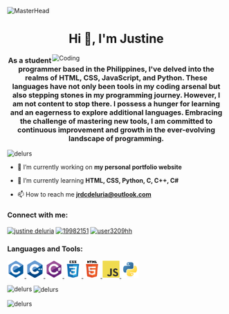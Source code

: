 ![MasterHead](https://cutewallpaper.org/21/background-gif-1920x1080/City-Landscape-Gif-Night-1920x1080-Cobaltcrowproductions.xyz.gif)
<h1 align="center">Hi 👋, I'm Justine</h1>
<img align="right" alt="Coding" width="400" src='https://media.giphy.com/media/4NpDHE7DSnDGVi13qA/giphy.gif'>

<h3 align="center">As a student programmer based in the Philippines, I've delved into the realms of HTML, CSS, JavaScript, and Python. These languages have not only been tools in my coding arsenal but also stepping stones in my programming journey. However, I am not content to stop there. I possess a hunger for learning and an eagerness to explore additional languages. Embracing the challenge of mastering new tools, I am committed to continuous improvement and growth in the ever-evolving landscape of programming.</h3>

<p align="left"> <img src="https://komarev.com/ghpvc/?username=delurs&label=Profile%20views&color=0e75b6&style=flat" alt="delurs" /> </p>

- 🔭 I’m currently working on **my personal portfolio website**

- 🌱 I’m currently learning **HTML, CSS, Python, C, C++, C#**

- 📫 How to reach me **jrdcdeluria@outlook.com**

<h3 align="left">Connect with me:</h3>
<p align="left">
<a href="https://linkedin.com/in/justine deluria" target="blank"><img align="center" src="https://raw.githubusercontent.com/rahuldkjain/github-profile-readme-generator/master/src/images/icons/Social/linked-in-alt.svg" alt="justine deluria" height="30" width="40" /></a>
<a href="https://stackoverflow.com/users/19982151" target="blank"><img align="center" src="https://raw.githubusercontent.com/rahuldkjain/github-profile-readme-generator/master/src/images/icons/Social/stack-overflow.svg" alt="19982151" height="30" width="40" /></a>
<a href="https://www.leetcode.com/user3209hh" target="blank"><img align="center" src="https://raw.githubusercontent.com/rahuldkjain/github-profile-readme-generator/master/src/images/icons/Social/leet-code.svg" alt="user3209hh" height="30" width="40" /></a>
</p>

<h3 align="left">Languages and Tools:</h3>
<p align="left"> <a href="https://www.cprogramming.com/" target="_blank" rel="noreferrer"> <img src="https://raw.githubusercontent.com/devicons/devicon/master/icons/c/c-original.svg" alt="c" width="40" height="40"/> </a> <a href="https://www.w3schools.com/cpp/" target="_blank" rel="noreferrer"> <img src="https://raw.githubusercontent.com/devicons/devicon/master/icons/cplusplus/cplusplus-original.svg" alt="cplusplus" width="40" height="40"/> </a> <a href="https://www.w3schools.com/cs/" target="_blank" rel="noreferrer"> <img src="https://raw.githubusercontent.com/devicons/devicon/master/icons/csharp/csharp-original.svg" alt="csharp" width="40" height="40"/> </a> <a href="https://www.w3schools.com/css/" target="_blank" rel="noreferrer"> <img src="https://raw.githubusercontent.com/devicons/devicon/master/icons/css3/css3-original-wordmark.svg" alt="css3" width="40" height="40"/> </a> <a href="https://www.w3.org/html/" target="_blank" rel="noreferrer"> <img src="https://raw.githubusercontent.com/devicons/devicon/master/icons/html5/html5-original-wordmark.svg" alt="html5" width="40" height="40"/> </a> <a href="https://developer.mozilla.org/en-US/docs/Web/JavaScript" target="_blank" rel="noreferrer"> <img src="https://raw.githubusercontent.com/devicons/devicon/master/icons/javascript/javascript-original.svg" alt="javascript" width="40" height="40"/> </a> <a href="https://www.python.org" target="_blank" rel="noreferrer"> <img src="https://raw.githubusercontent.com/devicons/devicon/master/icons/python/python-original.svg" alt="python" width="40" height="40"/> </a> </p>

<p><img align="left" src="https://github-readme-stats.vercel.app/api/top-langs?username=delurs&show_icons=true&locale=en&layout=compact" alt="delurs" /></p>

<p>&nbsp;<img align="center" src="https://github-readme-stats.vercel.app/api?username=delurs&show_icons=true&locale=en" alt="delurs" /></p>

<p><img align="center" src="https://github-readme-streak-stats.herokuapp.com/?user=delurs&" alt="delurs" /></p>
